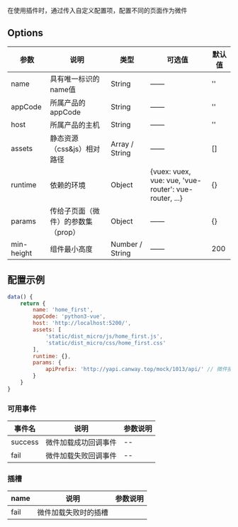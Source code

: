 在使用插件时，通过传入自定义配置项，配置不同的页面作为微件

## Options

| 参数 | 说明 | 类型 | 可选值 | 默认值 |
|------|------|------|------|------|
| name | 具有唯一标识的name值 | String | —— | '' |
| appCode | 所属产品的appCode | String | —— | '' |
| host | 所属产品的主机 | String | —— | '' |
| assets | 静态资源（css&js）相对路径 | Array / String | —— | [] |
| runtime | 依赖的环境 | Object | {vuex: vuex, vue: vue, 'vue-router': vue-router, ...} | {} |
| params | 传给子页面（微件）的参数集（prop） | Object | —— | {} |
| min-height | 组件最小高度 | Number / String | —— | 200 |

## 配置示例
```javascript
data() {
    return {
        name: 'home_first',
        appCode: 'python3-vue',
        host: 'http://localhost:5200/',
        assets: [
            'static/dist_micro/js/home_first.js',
            'static/dist_micro/css/home_first.css'
        ],
        runtime: {},
        params: {
            apiPrefix: 'http://yapi.canway.top/mock/1013/api/' // 微件接口前缀
        }
    }
}
```
### 可用事件

| 事件名 | 说明 | 参数说明 |
|------|------|------|
| success | 微件加载成功回调事件 | -- |
| fail | 微件加载失败回调事件 | -- |


### 插槽

| name | 说明 | 参数说明 |
|------|------|------|
| fail  | 微件加载失败时的插槽 |


